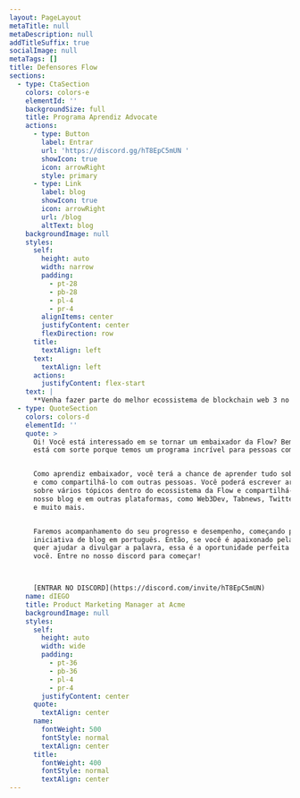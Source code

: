 ```yaml
---
layout: PageLayout
metaTitle: null
metaDescription: null
addTitleSuffix: true
socialImage: null
metaTags: []
title: Defensores Flow
sections:
  - type: CtaSection
    colors: colors-e
    elementId: ''
    backgroundSize: full
    title: Programa Aprendiz Advocate
    actions:
      - type: Button
        label: Entrar
        url: 'https://discord.gg/hT8EpC5mUN '
        showIcon: true
        icon: arrowRight
        style: primary
      - type: Link
        label: blog
        showIcon: true
        icon: arrowRight
        url: /blog
        altText: blog
    backgroundImage: null
    styles:
      self:
        height: auto
        width: narrow
        padding:
          - pt-28
          - pb-28
          - pl-4
          - pr-4
        alignItems: center
        justifyContent: center
        flexDirection: row
      title:
        textAlign: left
      text:
        textAlign: left
      actions:
        justifyContent: flex-start
    text: |
      **Venha fazer parte do melhor ecossistema de blockchain web 3 no brasil!**
  - type: QuoteSection
    colors: colors-d
    elementId: ''
    quote: >
      Oi! Você está interessado em se tornar um embaixador da Flow? Bem, você
      está com sorte porque temos um programa incrível para pessoas como você!


      Como aprendiz embaixador, você terá a chance de aprender tudo sobre o Flow
      e como compartilhá-lo com outras pessoas. Você poderá escrever artigos
      sobre vários tópicos dentro do ecossistema da Flow e compartilhá-los em
      nosso blog e em outras plataformas, como Web3Dev, Tabnews, Twitter, Medium
      e muito mais.


      Faremos acompanhamento do seu progresso e desempenho, começando pela nossa
      iniciativa de blog em português. Então, se você é apaixonado pela Flow e
      quer ajudar a divulgar a palavra, essa é a oportunidade perfeita para
      você. Entre no nosso discord para começar!



      [ENTRAR NO DISCORD](https://discord.com/invite/hT8EpC5mUN)
    name: dIEGO
    title: Product Marketing Manager at Acme
    backgroundImage: null
    styles:
      self:
        height: auto
        width: wide
        padding:
          - pt-36
          - pb-36
          - pl-4
          - pr-4
        justifyContent: center
      quote:
        textAlign: center
      name:
        fontWeight: 500
        fontStyle: normal
        textAlign: center
      title:
        fontWeight: 400
        fontStyle: normal
        textAlign: center
---
```

